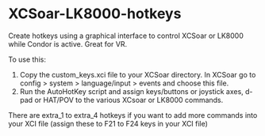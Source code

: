 # XCSoar-LK8000-hotkeys
Create hotkeys using a graphical interface to control XCSoar or LK8000 while Condor is active. Great for VR.

To use this:
1. Copy the custom_keys.xci file to your XCSoar directory. In XCSoar go to config > system > language/input > events and choose this file.
2. Run the AutoHotKey script and assign keys/buttons or joystick axes, d-pad or HAT/POV to the various XCsoar or LK8000 commands.

There are extra_1 to extra_4 hotkeys if you want to add more commands into your XCI file (assign these to F21 to F24 keys in your XCI file)
